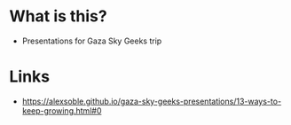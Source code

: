 # What is this?

+ Presentations for Gaza Sky Geeks trip

# Links

+ https://alexsoble.github.io/gaza-sky-geeks-presentations/13-ways-to-keep-growing.html#0
